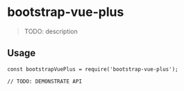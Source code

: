 # bootstrap-vue-plus

> TODO: description

## Usage

```
const bootstrapVuePlus = require('bootstrap-vue-plus');

// TODO: DEMONSTRATE API
```
